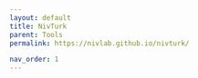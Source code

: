 ```yaml
---
layout: default
title: NivTurk
parent: Tools
permalink: https://nivlab.github.io/nivturk/

nav_order: 1
---
```

